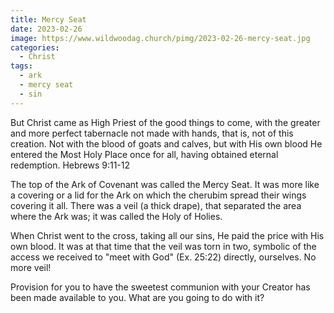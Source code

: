 ```yaml
---
title: Mercy Seat
date: 2023-02-26
image: https://www.wildwoodag.church/pimg/2023-02-26-mercy-seat.jpg
categories:
  - Christ
tags:
  - ark
  - mercy seat
  - sin
---
```


But Christ came as High Priest of the good things to come, with the greater and more perfect tabernacle not made with hands, that is, not of this creation. Not with the blood of goats and calves, but with His own blood He entered the Most Holy Place once for all, having obtained eternal redemption. Hebrews 9:11-12

The top of the Ark of Covenant was called the Mercy Seat. It was more like a covering or a lid for the Ark on which the cherubim spread their wings covering it all. There was a veil (a thick drape), that separated the area where the Ark was; it was called the Holy of Holies.

When Christ went to the cross, taking all our sins, He paid the price with His own blood. It was at that time that the veil was torn in two, symbolic of the access we received to &quot;meet with God&quot; (Ex. 25:22) directly, ourselves. No more veil!

Provision for you to have the sweetest communion with your Creator has been made available to you. What are you going to do with it?



